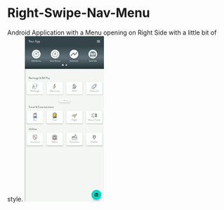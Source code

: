 # Right-Swipe-Nav-Menu
Android Application with a Menu opening on Right Side with a little bit of style.
![](rightswipe.gif)

